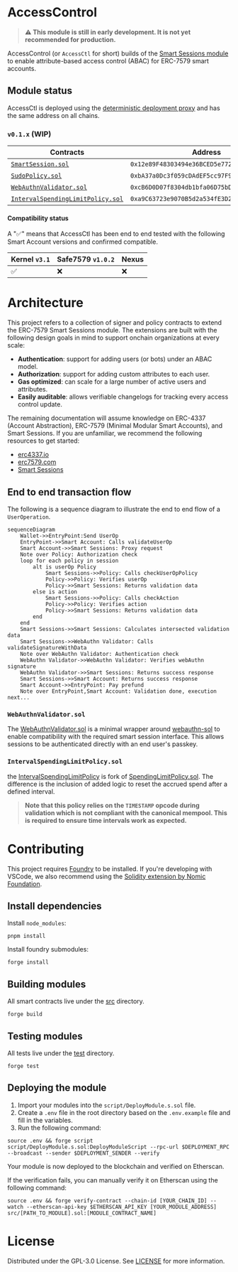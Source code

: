 # AccessControl

> **⚠️ This module is still in early development. It is not yet recommended for production.**

AccessControl (or `AccessCtl` for short) builds of the [Smart Sessions module](https://github.com/erc7579/smartsessions) to enable attribute-based access control (ABAC) for ERC-7579 smart accounts.

## Module status

AccessCtl is deployed using the [deterministic deployment proxy](https://github.com/Arachnid/deterministic-deployment-proxy) and has the same address on all chains.

### `v0.1.x` (WIP)

| Contracts                                                                                                                                                                   | Address                                      | Commit                                                                                                   | Audit |
| --------------------------------------------------------------------------------------------------------------------------------------------------------------------------- | -------------------------------------------- | -------------------------------------------------------------------------------------------------------- | ----- |
| [`SmartSession.sol`](https://github.com/stackup-wallet/smartsessions/blob/2029142a1ac2253fbb2344725a2b68a7688673bc/contracts/SmartSession.sol)                              | `0x12e89F48303494e36BCED5e772c72C8e29571AC9` | [2029142](https://github.com/stackup-wallet/smartsessions/tree/2029142a1ac2253fbb2344725a2b68a7688673bc) | N/A   |
| [`SudoPolicy.sol`](https://github.com/erc7579/smartsessions/blob/b1624f851f56ec67cc677dce129e9caa12fcafd9/contracts/external/policies/SudoPolicy.sol)                       | `0xbA37a0Dc3f059cDAdEF5cc97F92191d14AC9ee39` | [b1624f8](https://github.com/erc7579/smartsessions/tree/b1624f851f56ec67cc677dce129e9caa12fcafd9)        | N/A   |
| [`WebAuthnValidator.sol`](https://github.com/stackup-wallet/accessctl/blob/c83029d4bacc6dd8a4d7133f58a278d9b12e374e/src/signers/WebAuthnValidator.sol)                      | `0xcB6D0D07f8304db1bfa06D75bD4F9a9F559b312e` | [c83029d](https://github.com/stackup-wallet/accessctl/tree/c83029d4bacc6dd8a4d7133f58a278d9b12e374e)     | N/A   |
| [`IntervalSpendingLimitPolicy.sol`](https://github.com/stackup-wallet/accessctl/blob/c83029d4bacc6dd8a4d7133f58a278d9b12e374e/src/policies/IntervalSpendingLimitPolicy.sol) | `0xa9C63723e9070B5d2a534fE3D25e2e403F09860A` | [c83029d](https://github.com/stackup-wallet/accessctl/tree/c83029d4bacc6dd8a4d7133f58a278d9b12e374e)     | N/A   |

#### Compatibility status

A "✅" means that AccessCtl has been end to end tested with the following Smart Account versions and confirmed compatible.

| Kernel `v3.1` | Safe7579 `v1.0.2` | Nexus |
| ------------- | ----------------- | ----- |
| ✅            | ❌                | ❌    |

# Architecture

This project refers to a collection of signer and policy contracts to extend the ERC-7579 Smart Sessions module. The extensions are built with the following design goals in mind to support onchain organizations at every scale:

- **Authentication**: support for adding users (or bots) under an ABAC model.
- **Authorization**: support for adding custom attributes to each user.
- **Gas optimized**: can scale for a large number of active users and attributes.
- **Easily auditable**: allows verifiable changelogs for tracking every access control update.

The remaining documentation will assume knowledge on ERC-4337 (Account Abstraction), ERC-7579 (Minimal Modular Smart Accounts), and Smart Sessions. If you are unfamiliar, we recommend the following resources to get started:

- [erc4337.io](https://www.erc4337.io/docs)
- [erc7579.com](https://erc7579.com/)
- [Smart Sessions](https://github.com/erc7579/smartsessions)

## End to end transaction flow

The following is a sequence diagram to illustrate the end to end flow of a `UserOperation`.

```mermaid
sequenceDiagram
    Wallet->>EntryPoint:Send UserOp
    EntryPoint->>Smart Account: Calls validateUserOp
    Smart Account->>Smart Sessions: Proxy request
    Note over Policy: Authorization check
    loop for each policy in session
        alt is userOp Policy
            Smart Sessions->>Policy: Calls checkUserOpPolicy
            Policy->>Policy: Verifies userOp
            Policy->>Smart Sessions: Returns validation data
        else is action
            Smart Sessions->>Policy: Calls checkAction
            Policy->>Policy: Verifies action
            Policy->>Smart Sessions: Returns validation data
        end
    end
    Smart Sessions->>Smart Sessions: Calculates intersected validation data
    Smart Sessions->>WebAuthn Validator: Calls validateSignatureWithData
    Note over WebAuthn Validator: Authentication check
    WebAuthn Validator->>WebAuthn Validator: Verifies webAuthn signature
    WebAuthn Validator->>Smart Sessions: Returns success response
    Smart Sessions->>Smart Account: Returns success response
    Smart Account->>EntryPoint: Pay prefund
    Note over EntryPoint,Smart Account: Validation done, execution next...
```

### `WebAuthnValidator.sol`

The [WebAuthnValidator.sol](./src/signers/WebAuthnValidator.sol) is a minimal wrapper around [webauthn-sol](https://github.com/base-org/webauthn-sol) to enable compatibility with the required smart session interface. This allows sessions to be authenticated directly with an end user's passkey.

### `IntervalSpendingLimitPolicy.sol`

the [IntervalSpendingLimitPolicy](./src/policies/IntervalSpendingLimitPolicy.sol) is fork of [SpendingLimitPolicy.sol](https://github.com/erc7579/smartsessions/blob/main/contracts/external/policies/SpendingLimitPolicy.sol). The difference is the inclusion of added logic to reset the accrued spend after a defined interval.

> **Note that this policy relies on the `TIMESTAMP` opcode during validation which is not compliant with the canonical mempool. This is required to ensure time intervals work as expected.**

# Contributing

This project requires [Foundry](https://book.getfoundry.sh/) to be installed. If you're developing with VSCode, we also recommend using the [Solidity extension by Nomic Foundation](https://github.com/NomicFoundation/hardhat-vscode).

## Install dependencies

Install `node_modules`:

```shell
pnpm install
```

Install foundry submodules:

```shell
forge install
```

## Building modules

All smart contracts live under the [src](./src/) directory.

```shell
forge build
```

## Testing modules

All tests live under the [test](./test/) directory.

```shell
forge test
```

## Deploying the module

1. Import your modules into the `script/DeployModule.s.sol` file.
2. Create a `.env` file in the root directory based on the `.env.example` file and fill in the variables.
3. Run the following command:

```shell
source .env && forge script script/DeployModule.s.sol:DeployModuleScript --rpc-url $DEPLOYMENT_RPC --broadcast --sender $DEPLOYMENT_SENDER --verify
```

Your module is now deployed to the blockchain and verified on Etherscan.

If the verification fails, you can manually verify it on Etherscan using the following command:

```shell
source .env && forge verify-contract --chain-id [YOUR_CHAIN_ID] --watch --etherscan-api-key $ETHERSCAN_API_KEY [YOUR_MODULE_ADDRESS] src/[PATH_TO_MODULE].sol:[MODULE_CONTRACT_NAME]
```

# License

Distributed under the GPL-3.0 License. See [LICENSE](./LICENSE) for more information.
